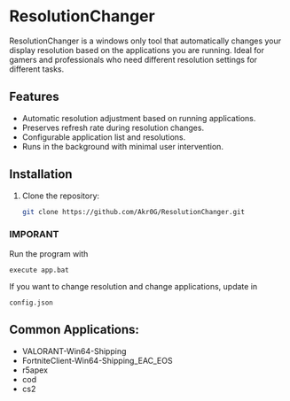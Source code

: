 # ResolutionChanger

ResolutionChanger is a windows only tool that automatically changes your display resolution based on the applications you are running. Ideal for gamers and professionals who need different resolution settings for different tasks.

## Features
- Automatic resolution adjustment based on running applications.
- Preserves refresh rate during resolution changes.
- Configurable application list and resolutions.
- Runs in the background with minimal user intervention.

## Installation
1. Clone the repository:
   ```bash
   git clone https://github.com/Akr0G/ResolutionChanger.git

### IMPORANT 
Run the program with 

```
execute app.bat
```
If you want to change resolution and change applications, update in 

```
config.json
``` 

## Common Applications:

- VALORANT-Win64-Shipping
- FortniteClient-Win64-Shipping_EAC_EOS
- r5apex
- cod
- cs2
